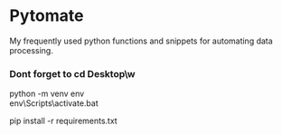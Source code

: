 # Pytomate
My frequently used python functions and snippets for automating data processing.

### Dont forget to cd Desktop\w
python -m venv env  
env\Scripts\activate.bat

pip install -r requirements.txt
